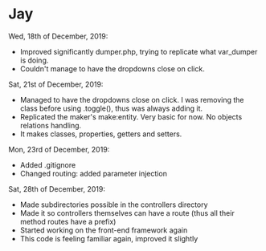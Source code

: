 # Jay

Wed, 18th of December, 2019:  
  - Improved significantly dumper.php, trying to replicate what var_dumper is doing.  
  - Couldn't manage to have the dropdowns close on click.  
  
Sat, 21st of December, 2019:  
  - Managed to have the dropdowns close on click. I was removing the class before using .toggle(), thus was always adding it.  
  - Replicated the maker's make:entity. Very basic for now. No objects relations handling.  
  - It makes classes, properties, getters and setters.  
  
Mon, 23rd of December, 2019:  
  - Added .gitignore  
  - Changed routing: added parameter injection  

Sat, 28th of December, 2019:
  - Made subdirectories possible in the controllers directory
  - Made it so controllers themselves can have a route (thus all their method routes have a prefix)
  - Started working on the front-end framework again
  - This code is feeling familiar again, improved it slightly
